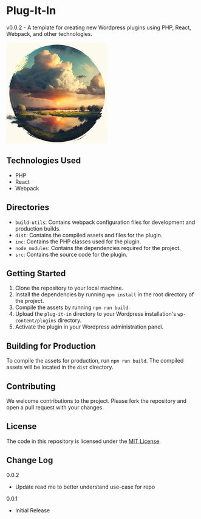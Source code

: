 # Plug-It-In
v0.0.2 - A template for creating new Wordpress plugins using PHP, React, Webpack, and other technologies.


![](./cover.jpg)

## Technologies Used
- PHP
- React
- Webpack

## Directories
- `build-utils`: Contains webpack configuration files for development and production builds.
- `dist`: Contains the compiled assets and files for the plugin.
- `inc`: Contains the PHP classes used for the plugin.
- `node_modules`: Contains the dependencies required for the project.
- `src`: Contains the source code for the plugin.

## Getting Started
1. Clone the repository to your local machine.
2. Install the dependencies by running `npm install` in the root directory of the project.
3. Compile the assets by running `npm run build`.
4. Upload the `plug-it-in` directory to your Wordpress installation's `wp-content/plugins` directory.
5. Activate the plugin in your Wordpress administration panel.

## Building for Production
To compile the assets for production, run `npm run build`. The compiled assets will be located in the `dist` directory.

## Contributing
We welcome contributions to the project. Please fork the repository and open a pull request with your changes.

## License
The code in this repository is licensed under the [MIT License](https://opensource.org/licenses/MIT).

## Change Log
0.0.2
- Update read me to better understand use-case for repo

0.0.1
- Initial Release